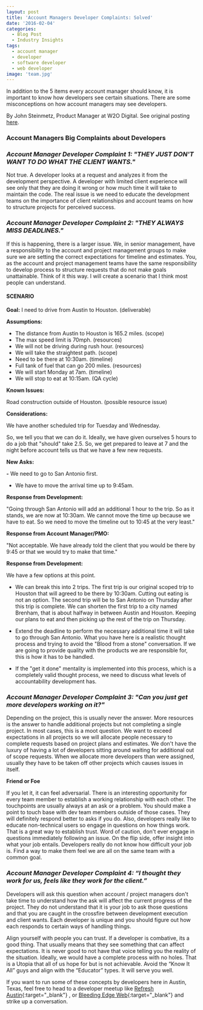 ```yaml
---
layout: post
title: 'Account Managers Developer Complaints: Solved'
date: '2016-02-04'
categories:
  - Blog Post
  - Industry Insights
tags:
  - account manager
  - developer
  - software developer
  - web developer
image: 'team.jpg'
---
```


In addition to the 5 items every account manager should know, it is important to know how developers see certain situations. There are some misconceptions on how account managers may see developers.

By John Steinmetz, Product Manager at W2O Digital. See original posting [here](http://johnsteinmetz.net/the-difference-between-a-website-and-a-web-application-it-matters/).

### Account Managers Big Complaints about Developers



### _Account Manager Developer Complaint 1: "THEY JUST DON'T WANT TO DO WHAT THE CLIENT WANTS."_



Not true. A developer looks at a request and analyzes it from the development perspective. A developer with limited client experience will see only that they are doing it wrong or how much time it will take to maintain the code. The real issue is we need to educate the development teams on the importance of client relationships and account teams on how to structure projects for perceived success.

### _Account Manager Developer Complaint 2: "THEY ALWAYS MISS DEADLINES."_



If this is happening, there is a larger issue. We, in senior management, have a responsibility to the account and project management groups to make sure we are setting the correct expectations for timeline and estimates. You, as the account and project management teams have the same responsibility to develop process to structure requests that do not make goals unattainable. Think of it this way. I will create a scenario that I think most people can understand.

#### SCENARIO


**Goal:** I need to drive from Austin to Houston. (deliverable)



**Assumptions:**

- The distance from Austin to Houston is 165.2 miles. (scope)
- The max speed limit is 70mph. (resources)
- We will not be driving during rush hour. (resources)
- We will take the straightest path. (scope)
- Need to be there at 10:30am. (timeline)
- Full tank of fuel that can go 200 miles. (resources)
- We will start Monday at 7am. (timeline)
- We will stop to eat at 10:15am. (QA cycle)

**Known Issues:**

Road construction outside of Houston. (possible resource issue)

**Considerations:**

We have another scheduled trip for Tuesday and Wednesday.

So, we tell you that we can do it. Ideally, we have given ourselves 5 hours to do a job that "should" take 2.5. So, we get prepared to leave at 7 and the night before account tells us that we have a few new requests.

**New Asks:**

**-** We need to go to San Antonio first.
- We have to move the arrival time up to 9:45am.


**Response from Development:**



"Going through San Antonio will add an additional 1 hour to the trip. So as it stands, we are now at 10:30am. We cannot move the time up because we have to eat. So we need to move the timeline out to 10:45 at the very least."

**Response from Account Manager/PMO:**

"Not acceptable. We have already told the client that you would be there by 9:45 or that we would try to make that time."

**Response from Development:**

We have a few options at this point.

- We can break this into 2 trips. The first trip is our original scoped trip to Houston that will agreed to be there by 10:30am. Cutting out eating is not an option. The second trip will be to San Antonio on Thursday after this trip is complete.
We can shorten the first trip to a city named Brenham, that is about halfway in between Austin and Houston. Keeping our plans to eat and then picking up the rest of the trip on Thursday.


- Extend the deadline to perform the necessary additional time it will take to go through San Antonio. What you have here is a realistic thought process and trying to avoid the "Blood from a stone" conversation. If we are going to provide quality with the products we are responsible for, this is how it has to be handled.



- If the "get it done" mentality is implemented into this process, which is a completely valid thought process, we need to discuss what levels of accountability development has.

### _Account Manager Developer Complaint 3:_ _"Can you just get more developers working on it?"_



Depending on the project, this is usually never the answer. More resources is the answer to handle additional projects but not completing a single project. In most cases, this is a moot question. We want to exceed expectations in all projects so we will allocate people necessary to complete requests based on project plans and estimates. We don't have the luxury of having a lot of developers sitting around waiting for additional out of scope requests. When we allocate more developers than were assigned, usually they have to be taken off other projects which causes issues in itself.

  **Friend or Foe**


If you let it, it can feel adversarial. There is an interesting opportunity for every team member to establish a working relationship with each other. The touchpoints are usually always at an ask or a problem. You should make a point to touch base with dev team members outside of those cases. They will definitely respond better to asks if you do. Also, developers really like to educate non-technical users so engage in questions on how things work. That is a great way to establish trust. Word of caution, don't ever engage in questions immediately following an issue. On the flip side, offer insight into what your job entails. Developers really do not know how difficult your job is. Find a way to make them feel we are all on the same team with a common goal.

### _Account Manager Developer Complaint 4: “I thought they work for us, feels like they work for the client.”_

Developers will ask this question when account / project managers don't take time to understand how the ask will affect the current progress of the project. They do not understand that it is your job to ask those questions and that you are caught in the crossfire between development execution and client wants. Each developer is unique and you should figure out how each responds to certain ways of handling things.

Align yourself with people you can trust. If a developer is combative, its a good thing. That usually means that they see something that can affect expectations. It is never good to not have that voice telling you the reality of the situation. Ideally, we would have a complete process with no holes. That is a Utopia that all of us hope for but is not achievable. Avoid the “Know It All” guys and align with the “Educator” types. It will serve you well.

If you want to run some of these concepts by developers here in Austin, Texas, feel free to head to a developer meetup like               [Refresh Austin](http://www.refreshaustin.org/){:target="_blank"}
, or
[Bleeding Edge Web](https://www.meetup.com/bleeding-edge-web/){:target="_blank"}
 and strike up a conversation.

